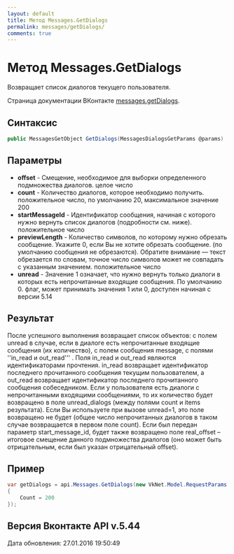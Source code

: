 ```yaml
---
layout: default
title: Метод Messages.GetDialogs
permalink: messages/getDialogs/
comments: true
---
```

# Метод Messages.GetDialogs
Возвращает список диалогов текущего пользователя.

Страница документации ВКонтакте [messages.getDialogs](https://vk.com/dev/messages.getDialogs).

## Синтаксис
``` csharp
public MessagesGetObject GetDialogs(MessagesDialogsGetParams @params)
```

## Параметры
+ **offset** - Смещение, необходимое для выборки определенного подмножества диалогов. целое число
+ **count** - Количество диалогов, которое необходимо получить. положительное число, по умолчанию 20, максимальное значение 200
+ **startMessageId** - Идентификатор сообщения, начиная с которого нужно вернуть список диалогов (подробности см. ниже). положительное число
+ **previewLength** - Количество символов, по которому нужно обрезать сообщение. Укажите 0, если Вы не хотите обрезать сообщение. (по умолчанию сообщения не обрезаются). 
Обратите внимание — текст обрезается по словам, точное число символов может не совпадать с указанным значением. положительное число
+ **unread** - Значение 1 означает, что нужно вернуть только диалоги в которых есть непрочитанные входящие сообщения. По умолчанию 0. флаг, может принимать значения 1 или 0, доступен начиная с версии 5.14

## Результат
После успешного выполнения возвращает список объектов: c полем unread в случае, если в диалоге есть непрочитанные входящие сообщения (их количество), с полем сообщения message, с полями ''in_read и out_read''' . 
Поля in_read и out_read являются идентификаторами прочтения. in_read возвращает идентификатор последнего прочитанного сообщения текущим пользователем, а out_read возвращает идентификатор последнего прочитанного сообщения собеседником. 
Если у пользователя есть диалоги с непрочитанными входящими сообщениями, то их количество будет возвращено в поле unread_dialogs (между полями count и items результата). Если Вы используете при вызове unread=1, это поле возвращено не будет (общее число непрочитанных диалогов в таком случае возвращается в первом поле count). 
Если был передан параметр start_message_id, будет также возвращено поле real_offset – итоговое смещение данного подмножества диалогов (оно может быть отрицательным, если был указан отрицательный offset).
## Пример
``` csharp
var getDialogs = api.Messages.GetDialogs(new VkNet.Model.RequestParams.MessagesDialogsGetParams
{
    Count = 200
});
```

## Версия Вконтакте API v.5.44
Дата обновления: 27.01.2016 19:50:49
